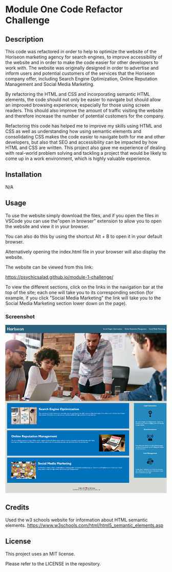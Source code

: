 # Module One Code Refactor Challenge

## Description

This code was refactored in order to help to optimize the website of the Horiseon marketing agency for search engines, to improve accessibility of the website and in order to make the code easier for other developers to work with. The website was originally designed in order to advertise and inform users and potential customers of the services that the Horiseon company offer, including Search Engine Optimization, Online Reputation Management and Social Media Marketing. 

By refactoring the HTML and CSS and incorporating semantic HTML elements, the code should not only be easier to navigate but should allow an improved browsing experience; especially for those using screen readers. This should also improve the amount of traffic visiting the website and therefore increase the number of potential customers for the company.

Refactoring this code has helped me to improve my skills using HTML and CSS as well as understanding how using semantic elements and consolidating CSS makes the code easier to navigate both for me and other developers, but also that SEO and accessibility can be impacted by how HTML and CSS are written. This project also gave me experience of dealing with real-world problem solving and tackling a project that would be likely to come up in a work environment, which is highly valuable experience.

## Installation

N/A

## Usage

To use the website simply download the files, and if you open the files in VSCode you can use the"open in browser" extension to allow you to open the website and view it in your browser.

You can also do this by using the shortcut Alt + B to open it in your default browser.

Alternatively opening the index.html file in your browser will also display the website.

The website can be viewed from this link:

https://psychicsalad.github.io/module-1-challenge/

To view the different sections, click on the links in the navigation bar at the top of the site; each one will take you to its corresponding section (for example, if you click "Social Media Marketing" the link will take you to the Social Media Marketing section lower down on the page).

### Screenshot

![Screenshot of refactored Horiseon site](assets/images/horiseon-refactor-screenshot.png)


## Credits

Used the w3 schools website for information about HTML semantic elements.
https://www.w3schools.com/html/html5_semantic_elements.asp

## License

This project uses an MIT license.

Please refer to the LICENSE in the repository.

